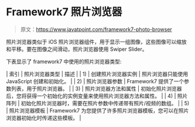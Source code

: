 # Framework7 照片浏览器

> 原文：<https://www.javatpoint.com/framework7-photo-browser>

照片浏览器类似于 iOS 照片浏览器组件，用于显示一组图像，这些图像可以缩放和平移。要在图像之间滑动，照片浏览器使用 Swiper Slider。

下表显示了 framework7 中使用的照片浏览器类型:

| 索引 | 照片浏览器类型 | 描述 |
| 1) | 创建照片浏览器实例 | 照片浏览器只能使用 JavaScript 创建和初始化。 |
| 2) | 照片浏览器参数 | Framework7 提供了一个参数列表，用于照片浏览器。 |
| 3) | 照片浏览器方法和属性 | 初始化照片浏览器后，您将获得一个初始化的实例变量来使用照片浏览器方法和属性。 |
| 4) | 照片阵列 | 初始化照片浏览器时，需要在照片参数中传递带有照片/视频的数组。 |
| 5) | 照片浏览器模板 | Framework7 为您提供了许多照片浏览器模板，您可以在照片浏览器初始化时传递这些模板。 |